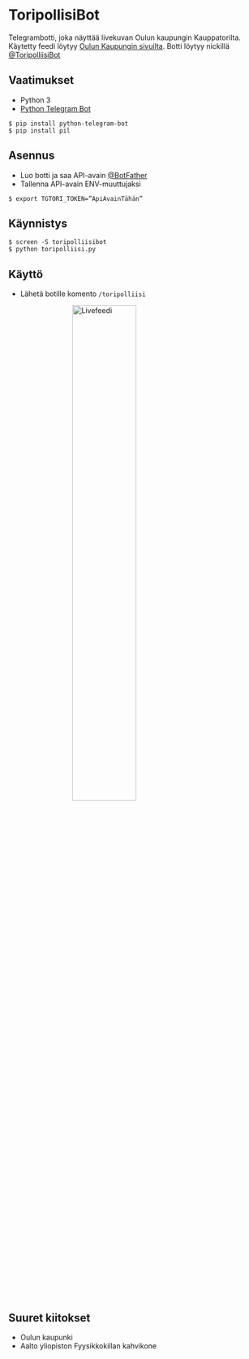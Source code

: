 # ToripollisiBot

Telegrambotti, joka näyttää livekuvan Oulun kaupungin Kauppatorilta. Käytetty feedi löytyy [Oulun Kaupungin sivuilta](https://www.ouka.fi/oulu/oulu-tietoa/nettikamerat). Botti löytyy nickillä [@ToripolliisiBot](http://t.me/ToripollisiBot)

## Vaatimukset
* Python 3
* [Python Telegram Bot](https://github.com/python-telegram-bot/python-telegram-bot)
```
$ pip install python-telegram-bot
$ pip install pil
```

## Asennus
* Luo botti ja saa API-avain [@BotFather](http://t.me/BotFather)
* Tallenna API-avain ENV-muuttujaksi
```
$ export TGTORI_TOKEN=”ApiAvainTähän”
```

## Käynnistys
```
$ screen -S toripolliisibot
$ python toripolliisi.py
```

## Käyttö
* Lähetä botille komento ```/toripolliisi```

<img src="http://www.oulunkaupunki.fi/_private/kamera/picture1.jpg" alt="Livefeedi" width="50%" height="50%" style="
  display: block;
  margin-left: auto;
  margin-right: auto;
  width: 50%; "/>

## Suuret kiitokset
* Oulun kaupunki
* Aalto yliopiston Fyysikkokillan kahvikone
